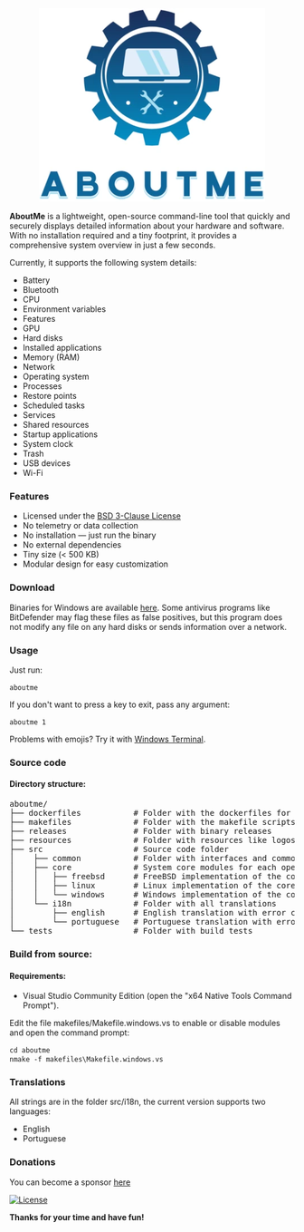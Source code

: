 <div align="center"><img src="resources/logo.webp" alt="AboutMe Logo"></div>

**AboutMe** is a lightweight, open-source command-line tool that quickly and securely displays detailed information about your hardware and software.
With no installation required and a tiny footprint, it provides a comprehensive system overview in just a few seconds.

Currently, it supports the following system details:

- Battery
- Bluetooth
- CPU
- Environment variables
- Features
- GPU
- Hard disks
- Installed applications
- Memory (RAM)
- Network
- Operating system
- Processes
- Restore points
- Scheduled tasks
- Services
- Shared resources
- Startup applications
- System clock
- Trash
- USB devices
- Wi-Fi

### Features

- Licensed under the [BSD 3-Clause License](https://opensource.org/licenses/BSD-3-Clause)
- No telemetry or data collection
- No installation — just run the binary
- No external dependencies
- Tiny size (< 500 KB)
- Modular design for easy customization

### Download

Binaries for Windows are available [here](https://github.com/mazoti/aboutme/tree/main/releases).
Some antivirus programs like BitDefender may flag these files as false positives, but this program 
does not modify any file on any hard disks or sends information over a network.

### Usage

Just run:

```
aboutme
```
If you don't want to press a key to exit, pass any argument:

```
aboutme 1
```
Problems with emojis? Try it with [Windows Terminal](https://github.com/microsoft/terminal).

### Source code

#### Directory structure:
<pre>
aboutme/
├── dockerfiles           # Folder with the dockerfiles for Linux 
├── makefiles             # Folder with the makefile scripts for each compiler and operating system
├── releases              # Folder with binary releases
├── resources             # Folder with resources like logos and icons
├── src                   # Source code folder
│    ├── common           # Folder with interfaces and common source code for all operating systems
│    ├── core             # System core modules for each operating system
│    │   ├── freebsd      # FreeBSD implementation of the core modules
│    │   ├── linux        # Linux implementation of the core modules
│    │   └── windows      # Windows implementation of the core modules
│    └── i18n             # Folder with all translations
│        ├── english      # English translation with error codes for all operating systems
│        └── portuguese   # Portuguese translation with error codes for all operating systems
└── tests                 # Folder with build tests
</pre>

### Build from source:

#### Requirements:
- Visual Studio Community Edition (open the "x64 Native Tools Command Prompt").

Edit the file makefiles/Makefile.windows.vs to enable or disable modules and open the command prompt:

```
cd aboutme
nmake -f makefiles\Makefile.windows.vs
```

### Translations
All strings are in the folder src/i18n, the current version supports two languages:

- English
- Portuguese

### Donations
You can become a sponsor [here](https://github.com/sponsors/mazoti)

[![License](https://img.shields.io/badge/License-BSD_3--Clause-blue.svg)](https://opensource.org/licenses/BSD-3-Clause)

**Thanks for your time and have fun!**
